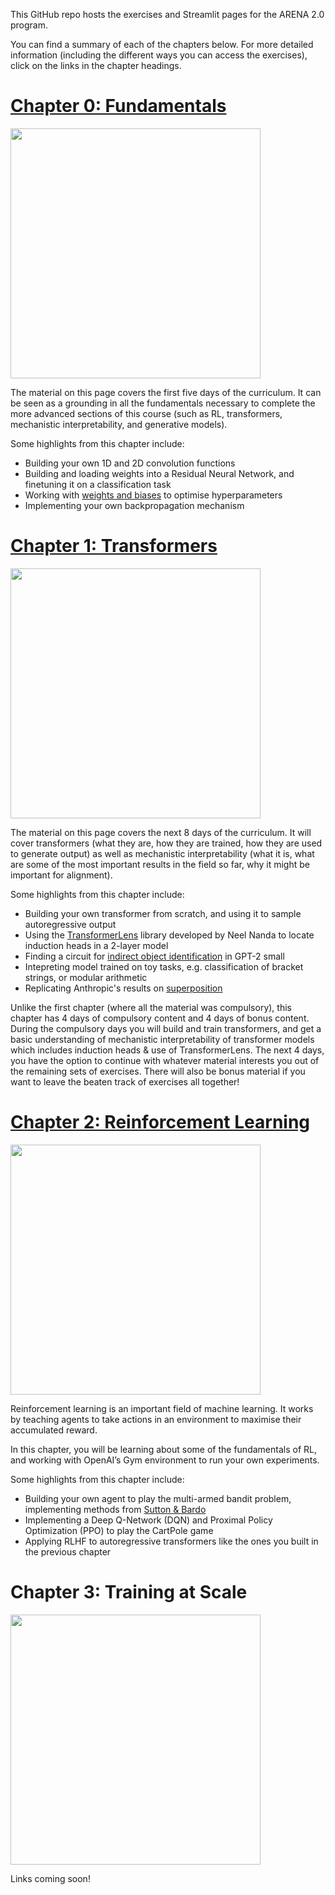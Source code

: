 This GitHub repo hosts the exercises and Streamlit pages for the ARENA 2.0 program.

You can find a summary of each of the chapters below. For more detailed information (including the different ways you can access the exercises), click on the links in the chapter headings.

# [Chapter 0: Fundamentals](https://arena-ch0-fundamentals.streamlit.app/)

<img src="https://raw.githubusercontent.com/callummcdougall/computational-thread-art/master/example_images/misc/prereqs.png" width="400">

The material on this page covers the first five days of the curriculum. It can be seen as a grounding in all the fundamentals necessary to complete the more advanced sections of this course (such as RL, transformers, mechanistic interpretability, and generative models).

Some highlights from this chapter include:
* Building your own 1D and 2D convolution functions
* Building and loading weights into a Residual Neural Network, and finetuning it on a classification task
* Working with [weights and biases](https://wandb.ai/site) to optimise hyperparameters
* Implementing your own backpropagation mechanism


# [Chapter 1: Transformers](https://arena-ch1-transformers.streamlit.app/)

<img src="https://raw.githubusercontent.com/callummcdougall/computational-thread-art/master/example_images/misc/magnifying-glass-2.png" width="400">

The material on this page covers the next 8 days of the curriculum. It will cover transformers (what they are, how they are trained, how they are used to generate output) as well as mechanistic interpretability (what it is, what are some of the most important results in the field so far, why it might be important for alignment).

Some highlights from this chapter include:

* Building your own transformer from scratch, and using it to sample autoregressive output
* Using the [TransformerLens](https://github.com/neelnanda-io/TransformerLens) library developed by Neel Nanda to locate induction heads in a 2-layer model
* Finding a circuit for [indirect object identification](https://arxiv.org/abs/2211.00593) in GPT-2 small
* Intepreting model trained on toy tasks, e.g. classification of bracket strings, or modular arithmetic
* Replicating Anthropic's results on [superposition](https://transformer-circuits.pub/2022/toy_model/index.html)

Unlike the first chapter (where all the material was compulsory), this chapter has 4 days of compulsory content and 4 days of bonus content. During the compulsory days you will build and train transformers, and get a basic understanding of mechanistic interpretability of transformer models which includes induction heads & use of TransformerLens. The next 4 days, you have the option to continue with whatever material interests you out of the remaining sets of exercises. There will also be bonus material if you want to leave the beaten track of exercises all together!


# [Chapter 2: Reinforcement Learning](https://arena-ch2-rl.streamlit.app/)

<img src="https://raw.githubusercontent.com/callummcdougall/computational-thread-art/master/example_images/misc/rl.png" width="400">

Reinforcement learning is an important field of machine learning. It works by teaching agents to take actions in an environment to maximise their accumulated reward.

In this chapter, you will be learning about some of the fundamentals of RL, and working with OpenAI’s Gym environment to run your own experiments.

Some highlights from this chapter include:

* Building your own agent to play the multi-armed bandit problem, implementing methods from [Sutton & Bardo](https://www.andrew.cmu.edu/course/10-703/textbook/BartoSutton.pdf)
* Implementing a Deep Q-Network (DQN) and Proximal Policy Optimization (PPO) to play the CartPole game
* Applying RLHF to autoregressive transformers like the ones you built in the previous chapter

# Chapter 3: Training at Scale

<img src="https://raw.githubusercontent.com/callummcdougall/computational-thread-art/master/example_images/misc/training_at_scale.png" width="400">

Links coming soon!